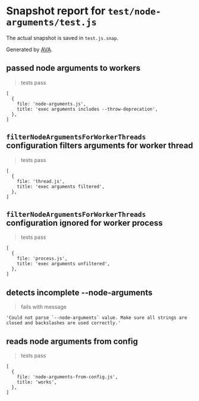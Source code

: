 # Snapshot report for `test/node-arguments/test.js`

The actual snapshot is saved in `test.js.snap`.

Generated by [AVA](https://avajs.dev).

## passed node arguments to workers

> tests pass

    [
      {
        file: 'node-arguments.js',
        title: 'exec arguments includes --throw-deprecation',
      },
    ]

## `filterNodeArgumentsForWorkerThreads` configuration filters arguments for worker thread

> tests pass

    [
      {
        file: 'thread.js',
        title: 'exec arguments filtered',
      },
    ]

## `filterNodeArgumentsForWorkerThreads` configuration ignored for worker process

> tests pass

    [
      {
        file: 'process.js',
        title: 'exec arguments unfiltered',
      },
    ]

## detects incomplete --node-arguments

> fails with message

    'Could not parse `--node-arguments` value. Make sure all strings are closed and backslashes are used correctly.'

## reads node arguments from config

> tests pass

    [
      {
        file: 'node-arguments-from-config.js',
        title: 'works',
      },
    ]
